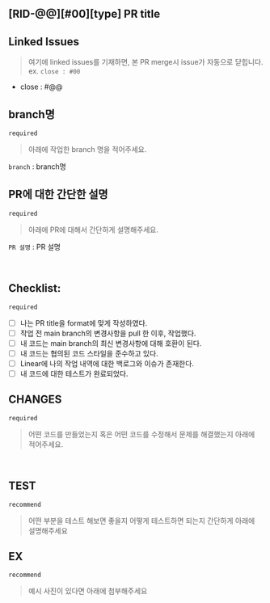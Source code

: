 ## [RID-@@][#00][type] PR title

## Linked Issues

> 여기에 linked issues를 기재하면, 본 PR merge시 issue가 자동으로 닫힙니다.
> ex. `close : #00`

- close : #@@

## branch명

`required`

> 아래에 작업한 branch 명을 적어주세요.

`branch` : branch명

## PR에 대한 간단한 설명

`required`

> 아래에 PR에 대해서 간단하게 설명해주세요.

`PR 설명` : PR 설명

<br>

## Checklist:

`required`

- [ ] 나는 PR title을 format에 맞게 작성하였다.
- [ ] 작업 전 main branch의 변경사항을 pull 한 이후, 작업했다.
- [ ] 내 코드는 main branch의 최신 변경사항에 대해 호환이 된다.
- [ ] 내 코드는 협의된 코드 스타일을 준수하고 있다.
- [ ] Linear에 나의 작업 내역에 대한 백로그와 이슈가 존재한다.
- [ ] 내 코드에 대한 테스트가 완료되었다.

## CHANGES

`required`

> 어떤 코드를 만들었는지 혹은 어떤 코드를 수정해서 문제를 해결했는지 아래에 적어주세요.

<br>

## TEST

`recommend`

> 어떤 부분을 테스트 해보면 좋을지 어떻게 테스트하면 되는지 간단하게 아래에 설명해주세요

## EX

`recommend`

> 예시 사진이 있다면 아래에 첨부해주세요
